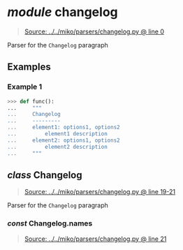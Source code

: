 # *module* **changelog**

> [Source: ../../miko/parsers/changelog.py @ line 0](../../miko/parsers/changelog.py#L0)

Parser for the `Changelog` paragraph

## Examples

### Example 1

```python
>>> def func():
...     """
...     Changelog
...     ---------
...     element1: options1, options2
...         element1 description
...     element2: options1, options2
...         element2 description
...     """
```

## *class* **Changelog**

> [Source: ../../miko/parsers/changelog.py @ line 19-21](../../miko/parsers/changelog.py#L19-L21)

Parser for the `Changelog` paragraph

### *const* Changelog.**names**

> [Source: ../../miko/parsers/changelog.py @ line 21](../../miko/parsers/changelog.py#L21)
